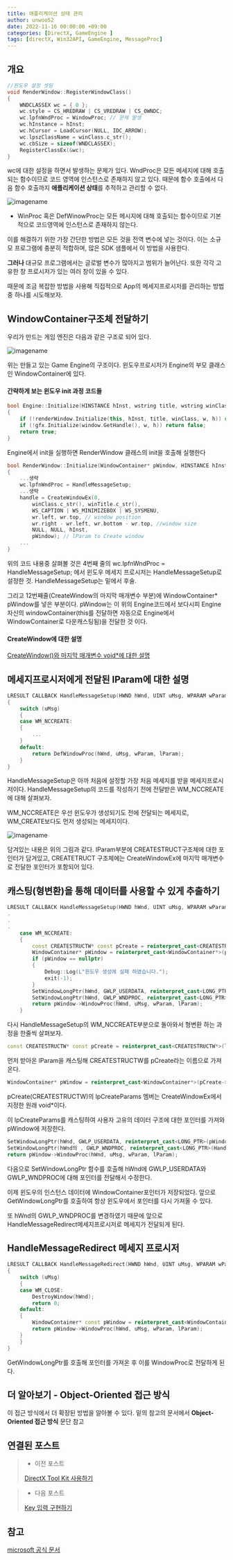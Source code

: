 ```yaml
---
title: 애플리케이션 상태 관리
author: unwoo52
date: 2022-11-16 00:00:00 +09:00
categories: [DirectX, GameEngine ]
tags: [directX, Win32API, GameEngine, MessageProc]
---
```


## 개요

```cpp
//윈도우 설정 셋팅
void RenderWindow::RegisterWindowClass()
{
    WNDCLASSEX wc = { 0 };
    wc.style = CS_HREDRAW | CS_VREDRAW | CS_OWNDC;
    wc.lpfnWndProc = WindowProc; // 문제 발생
    wc.hInstance = hInst;
    wc.hCursor = LoadCursor(NULL, IDC_ARROW);
    wc.lpszClassName = winClass.c_str();
    wc.cbSize = sizeof(WNDCLASSEX);
    RegisterClassEx(&wc);
}
```

wc에 대한 설정을 하면서 발생하는 문제가 있다. WndProc은 모든 메세지에 대해 호출되는 함수이므로 코드 영역에 인스턴스로 존재하지 않고 있다. 때문에 함수 호출에서 다음 함수 호출까지 **애플리케이션 상태**를 추적하고 관리할 수 없다.

![imagename](/assets/image/Win32API/Application-State-Management/001.png)

- WinProc 혹은 DefWinowProc는 모든 메시지에 대해 호출되는 함수이므로 기본적으로 코드영역에 인스턴스로 존재하지 않는다.

이를 해결하기 위한 가장 간단한 방법은 모든 것을 전역 변수에 넣는 것이다. 이는 소규모 프로그램에 충분히 적합하며, 많은 SDK 샘플에서 이 방법을 사용한다.

**그러나** 대규모 프로그램에서는 글로벌 변수가 많아지고 범위가 늘어난다. 또한 각각 고유한 창 프로시저가 있는 여러 창이 있을 수 있다.

때문에 조금 복잡한 방법을 사용해 직접적으로 App의 메세지프로시저를 관리하는 방법중 하나를 시도해보자.

## WindowContainer구조체 전달하기

우리가 만드는 게임 엔진은 다음과 같은 구조로 되어 있다.

![imagename](/assets/image/Win32API/Application-State-Management/002.png)

위는 만들고 있는 Game Engine의 구조이다. 윈도우프로시저가 Engine의 부모 클래스인 WindowContainer에 있다.


#### 간략하게 보는 윈도우 init 과정 코드들
```cpp
bool Engine::Initialize(HINSTANCE hInst, wstring title, wstring winClass, int w, int h)
{    
    if (!renderWindow.Initialize(this, hInst, title, winClass, w, h)) return false;
    if (!gfx.Initialize(window.GetHandle(), w, h)) return false;
    return true;
}
```

Engine에서 init을 실행하면 RenderWindow 클래스의 init을 호출해 실행한다

```cpp
bool RenderWindow::Initialize(WindowContainer* pWindow, HINSTANCE hInst, wstring title, wstring winClass, int w, int h)
{
	...생략
    wc.lpfnWndProc = HandleMessageSetup;
    ...생략
    handle = CreateWindowEx(0,
        winClass.c_str(), winTitle.c_str(),
        WS_CAPTION | WS_MINIMIZEBOX | WS_SYSMENU,
        wr.left, wr.top, // window position
        wr.right - wr.left, wr.bottom - wr.top, //window size
        NULL, NULL, hInst, 
        pWindow); // lParam to Create window
	...
}

```

위의 코드 내용중 살펴볼 것은 4번째 줄의 wc.lpfnWndProc = HandleMessageSetup; 에서 윈도우 메세지 프로시저는 HandleMessageSetup로 설정한 것. HandleMessageSetup는 밑에서 후술.

그리고 12번째줄(CreateWindow의 마지막 매개변수 부분)에 WindowContainer\* pWindow를 넣은 부분이다. pWindow는 이 위의 Engine코드에서 보다시피 Engine자신의 windowContainer(this를 전달하면 자동으로 Engine에서 WindowContainer로 다운캐스팅됨)을 전달한 것 이다.

#### CreateWindow에 대한 설명

[CreateWindow()와 마지막 매개변수 void\*에 대한 설명](https://unwoo52.github.io/posts/CreateWindow/)

## 메세지프로시저에게 전달된 lParam에 대한 설명

```cpp
LRESULT CALLBACK HandleMessageSetup(HWND hWnd, UINT uMsg, WPARAM wParam, LPARAM lParam)
{
    switch (uMsg)
    {
    case WM_NCCREATE:
    {        
        ...
    }        
    default:
        return DefWindowProc(hWnd, uMsg, wParam, lParam);
    }
}
```

HandleMessageSetup은 아까 처음에 설정할 가장 처음 메세지를 받을 메세지프로시저이다. HandleMessageSetup의 코드를 작성하기 전에 전달받은 WM_NCCREATE에 대해 살펴보자.

WM_NCCREATE은 우선 윈도우가 생성되기도 전에 전달되는 메세지로, WM_CREATE보다도 먼저 생성되는 메세지이다.

![imagename](/assets/image/Win32API/Application-State-Management/003.png)

담겨있는 내용은 위의 그림과 같다. lParam부분에 CREATESTRUCT구조체에 대한 포인터가 담겨있고, CREATETRUCT 구조체에는 CreateWindowEx에 마지막 매개변수로 전달한 포인터가 포함되어 있다.


## 캐스팅(형변환)을 통해 데이터를 사용할 수 있게 추출하기



```cpp
LRESULT CALLBACK HandleMessageSetup(HWND hWnd, UINT uMsg, WPARAM wParam, LPARAM lParam)
.
.
.
    case WM_NCCREATE:
    {        
        const CREATESTRUCTW* const pCreate = reinterpret_cast<CREATESTRUCTW*>(lParam);
        WindowContainer* pWindow = reinterpret_cast<WindowContainer*>(pCreate->lpCreateParams);
        if (pWindow == nullptr)
        {
            Debug::Log(L"윈도우 생성에 실패 하였습니다.");
            exit(-1);
        }
        SetWindowLongPtr(hWnd, GWLP_USERDATA, reinterpret_cast<LONG_PTR>(pWindow));
        SetWindowLongPtr(hWnd, GWLP_WNDPROC, reinterpret_cast<LONG_PTR>(HandleMessageRedirect));
        return pWindow->WindowProc(hWnd, uMsg, wParam, lParam);
    }     
```
다시 HandleMessageSetup의 WM_NCCREATE부분으로 돌아와서 형변환 하는 과정을 한줄씩 살펴보자.

```cpp
const CREATESTRUCTW* const pCreate = reinterpret_cast<CREATESTRUCTW*>(lParam);
```

먼저 받아온 lParam을 캐스팅해 CREATESTRUCTW를 pCreate라는 이름으로 가져온다.

```cpp
WindowContainer* pWindow = reinterpret_cast<WindowContainer*>(pCreate->lpCreateParams);
```

pCreate(CREATESTRUCTW)의 lpCreateParams 멤버는  CreateWindowEx에서 지정한 원래 void\*이다. 

이 lpCreateParams를 캐스팅하여 사용자 고유의 데이터 구조에 대한 포인터를 가져와 pWindow에 저장한다.

```cpp
SetWindowLongPtr(hWnd, GWLP_USERDATA, reinterpret_cast<LONG_PTR>(pWindow));
SetWindowLongPtr(hWnd의 , GWLP_WNDPROC, reinterpret_cast<LONG_PTR>(HandleMessageRedirect));
return pWindow->WindowProc(hWnd, uMsg, wParam, lParam);
```

다음으로 SetWindowLongPtr 함수를 호출해 hWnd에 GWLP_USERDATA와 GWLP_WNDPROC에 대해 포인터를 전달해서 수정한다.

이제 윈도우의 인스턴스 데이터에 WindowContainer포인터가 저장되었다. 앞으로 GetWindowLongPtr를 호출하여 항상 윈도우에서 포인터를 다시 가져올 수 있다.

또 hWnd의 GWLP_WNDPROC를 변경하였기 때문에 앞으로 HandleMessageRedirect메세지프로시저로 메세지가 전달되게 된다.

## HandleMessageRedirect 메세지 프로시저

```cpp
LRESULT CALLBACK HandleMessageRedirect(HWND hWnd, UINT uMsg, WPARAM wParam, LPARAM lParam)
{
    switch (uMsg)
    {
    case WM_CLOSE:
        DestroyWindow(hWnd);
        return 0;
    default:
    {
        WindowContainer* const pWindow = reinterpret_cast<WindowContainer*>(GetWindowLongPtr(hWnd, GWLP_USERDATA));
        return pWindow->WindowProc(hWnd, uMsg, wParam, lParam);
    }
    }
}
```

GetWindowLongPtr를 호출해 포인터를 가져온 후 이를 WindowProc로 전달하게 된다.

## 더 알아보기 - Object-Oriented 접근 방식

이 접근 방식에서 더 확장된 방법을 알아볼 수 있다. 밑의 참고의 문서에서 **Object-Oriented 접근 방식** 문단 참고

## 연결된 포스트

> - 이전 포스트
> 
> [DirectX Tool Kit 사용하기](https://unwoo52.github.io/posts/DirectXTL-Setting/)

> - 다음 포스트
> 
> [Key 입력 구현하기](https://unwoo52.github.io/posts/%EC%95%A0%ED%94%8C%EB%A6%AC%EC%BC%80%EC%9D%B4%EC%85%98-%EC%83%81%ED%83%9C-%EA%B4%80%EB%A6%AC/)


## 참고

[microsoft 공식 문서](https://learn.microsoft.com/ko-kr/windows/win32/learnwin32/managing-application-state-)
